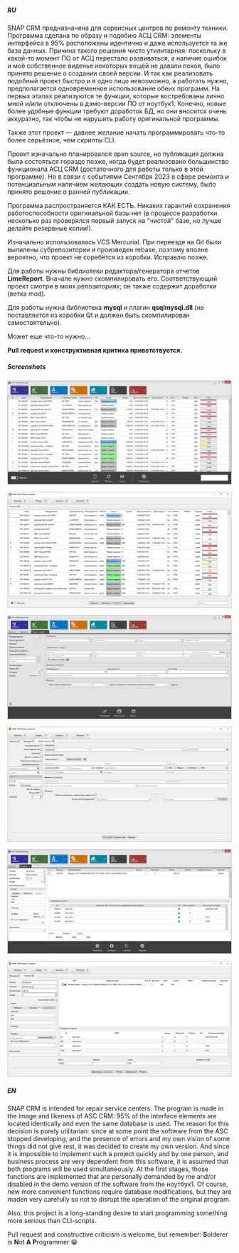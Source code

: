 ##### **RU**

SNAP CRM предназначена для сервисных центров по ремонту 
техники. Программа сделана по образу и подобию АСЦ CRM: элементы 
интерфейса в 95% расположены идентично и даже используется та же база 
данных. Причина такого решения чисто утилитарная: поскольку в какой-то 
момент ПО от АСЦ перестало развиваться, а наличие ошибок и моё 
собственное виденье некоторых вещей не давали покоя, было принято 
решение о создании своей версии. И так как реализовать подобный проект 
быстро и в одно лицо невозможно, а работать нужно, предполагается 
одновременное использование обеих программ. На первых этапах реализуются
 те функции, которые востребованы лично мной и/или отключены в 
дэмо-версии ПО от ноутбук1. Конечно, новые более удобные функции требуют
 доработок БД, но они вносятся очень аккуратно, так чтобы не нарушить 
работу оригинальной программы.

Также этот проект — давнее желание начать программировать что-то более серьёзное, чем скрипты CLI.

Проект изначально планировался open source, но публикация должна была состояться гораздо позже, когда будет реализовано большинство функционала АСЦ CRM (достаточного для работы только в этой программе).
Но в связи с событиями Сентября 2023 в сфере ремонта и потенциальным наличием желающих создать новую систему, было принято решение о ранней публикации.

Программа распространяется КАК ЕСТЬ. Никаких гарантий сохранения работоспособности оригинальной базы нет (в процессе разработки несколько раз проверялся первый запуск на "чистой" базе, но лучше делайте резервные копии!).

Изначально использовалась VCS Mercurial. При переезде на Git были выпилены субрепозитории и произведен rebase, поэтому вполне вероятно, что проект не соребётся из коробки. Исправлю позже.

Для работы нужны библиотеки редактора/генератора отчетов **LimeReport**. Вначале нужно скомпилировать его. Соответствующий проект смотри в моих репозиториях; он также содержит доработки (ветка mod).

Для работы нужна библиотека **mysql** и плагин **qsqlmysql.dll** (не поставляется из коробки Qt и должен быть скомпилирован самостоятельно).

Может еще что-то нужно...

**Pull request и конструктивная критика приветствуется.**

##### **Screenshots**

![](image/asc_repairs.png)

![](image/snap_repairs.png)

![](image/asc_new_rep.png)

![](image/snap_new_rep.png)

![](image/asc_sale.png)

![](image/snap_sale.png)

##### **EN**

SNAP CRM is intended for repair service centers. The 
program is made in the image and likeness of ASC CRM: 95% of the 
interface elements are located identically and even the same database is
 used. The reason for this decision is purely utilitarian: since at some
 point the software from the ASC stopped developing, and the presence of
 errors and my own vision of some things did not give rest, it was 
decided to create my own version. And since it is impossible to 
implement such a project quickly and by one person, and business process
 are very dependent from this software, it is assumed that both programs
 will be used simultaneously. At the first stages, those functions are 
implemented that are personally demanded by me and/or disabled in the 
demo version of the software from the ноутбук1. Of course, new more 
convenient functions require database modifications, but they are maden 
very carefully so not to disrupt the operation of the original program.

Also, this project is a long-standing desire to start programming something more serious than CLI-scripts.

Pull request and constructive criticism is welcome, but remember: **S**olderer is **N**ot **A** **P**rogrammer 😁
